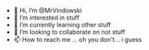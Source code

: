 - 👋 Hi, I’m @MrVindowski
- 👀 I’m interested in stuff
- 🌱 I’m currently learning other stuff
- 💞️ I’m looking to collaborate on not stuff
- 📫 How to reach me ... oh you don't... i guess

<!---
MrVindowski/MrVindowski is a ✨ special ✨ repository because its `README.md` (this file) appears on your GitHub profile.
You can click the Preview link to take a look at your changes.
--->
